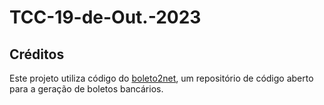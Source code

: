 # TCC-19-de-Out.-2023

## Créditos

Este projeto utiliza código do [boleto2net](https://github.com/BoletoNet/boleto2net), um repositório de código aberto para a geração de boletos bancários.

